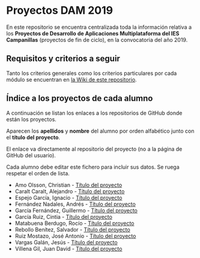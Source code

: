 # Proyectos DAM 2019

En este repositorio se encuentra centralizada toda la información relativa a los **Proyectos de Desarrollo de Aplicaciones Multiplataforma del IES Campanillas** (proyectos de fin de ciclo), en la convocatoria del año 2019.

## Requisitos y criterios a seguir

Tanto los criterios generales como los criterios particulares por cada módulo se encuentran en [la Wiki de este repositorio](https://github.com/IESCampanillas/proyectos-dam-2019/wiki).

## Índice a los proyectos de cada alumno

A continuación se listan los enlaces a los repositorios de GitHub donde están los proyectos.

Aparecen los **apellidos** y **nombre** del alumno por orden alfabético junto con el **título del proyecto**.

El enlace va directamente al repositorio del proyecto (no a la página de GitHub del usuario).

Cada alumno debe editar este fichero para incluir sus datos. Se ruega respetar el orden de lista.

* Amo Olsson, Christian - [Título del proyecto](enlace)
* Caralt Caralt, Alejandro - [Título del proyecto](enlace)
* Espejo García, Ignacio - [Título del proyecto](enlace)
* Fernández Nadales, Andrés - [Título del proyecto](enlace)
* García Fernández, Guillermo - [Título del proyecto](enlace)
* García Ruiz, Cintia - [Título del proyecto](enlace)
* Matabuena Berdugo, Rocío - [Título del proyecto](enlace)
* Rebollo Benítez, Salvador - [Título del proyecto](enlace)
* Ruiz Mostazo, José Antonio - [Título del proyecto](enlace)
* Vargas Galán, Jesús - [Título del proyecto](enlace)
* Villena Gil, Juan David - [Título del proyecto](enlace)
